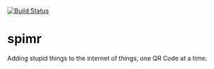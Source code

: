 [![Build Status](https://drone.io/github.com/alexshepard/spimr/status.png)](https://drone.io/github.com/alexshepard/spimr/latest)

spimr
=====

Adding stupid things to the internet of things, one QR Code at a time.


